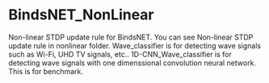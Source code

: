 # BindsNET_NonLinear
Non-linear STDP update rule for BindsNET.
You can see Non-linear STDP update rule in nonlinear folder.
Wave_classifier is for detecting wave signals such as Wi-Fi, UHD TV signals, etc..
1D-CNN_Wave_classifier is for detecting wave signals with one dimenssional convolution neural network. This is for benchmark.
